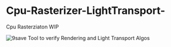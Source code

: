 # Cpu-Rasterizer-LightTransport-
Cpu Rasterziaton WIP

![9save](https://user-images.githubusercontent.com/17414730/96547874-74f77400-12ca-11eb-9b92-d97175f049e0.jpeg)
 Tool to verify Rendering and Light Transport Algos
